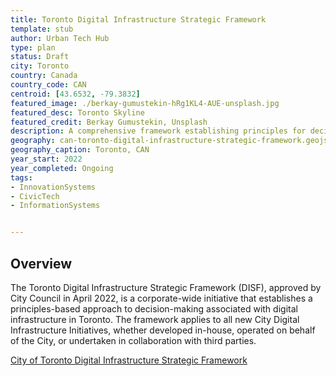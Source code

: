 ```yaml
---
title: Toronto Digital Infrastructure Strategic Framework
template: stub
author: Urban Tech Hub
type: plan
status: Draft
city: Toronto 
country: Canada
country_code: CAN
centroid: [43.6532, -79.3832]
featured_image: ./berkay-gumustekin-hRg1KL4-AUE-unsplash.jpg
featured_desc: Toronto Skyline
featured_credit: Berkay Gumustekin, Unsplash
description: A comprehensive framework establishing principles for decision-making related to digital infrastructure in Toronto, focusing on equity, transparency, and digital autonomy.
geography: can-toronto-digital-infrastructure-strategic-framework.geojson
geography_caption: Toronto, CAN
year_start: 2022
year_completed: Ongoing
tags: 
- InnovationSystems
- CivicTech
- InformationSystems


---
```


## Overview

The Toronto Digital Infrastructure Strategic Framework (DISF), approved by City Council in April 2022, is a corporate-wide initiative that establishes a principles-based approach to decision-making associated with digital infrastructure in Toronto. The framework applies to all new City Digital Infrastructure Initiatives, whether developed in-house, operated on behalf of the City, or undertaken in collaboration with third parties.

[City of Toronto Digital Infrastructure Strategic Framework](https://www.toronto.ca/city-government/accountability-operations-customer-service/long-term-vision-plans-and-strategies/connected-community/digital-infrastructure-strategic-framework/)

